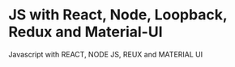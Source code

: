 # JS with React, Node, Loopback, Redux and Material-UI
Javascript with REACT, NODE JS, REUX and MATERIAL UI